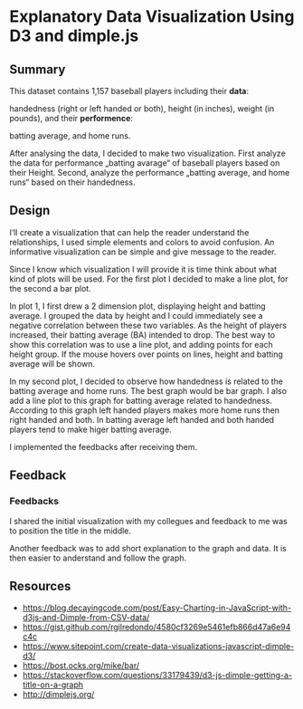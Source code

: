 # Explanatory Data Visualization Using D3 and dimple.js

## Summary

This dataset contains 1,157 baseball players including their **data**:

handedness (right or left handed or both), height (in inches), weight (in pounds),
and their **performence**:

batting average, and home runs.

After analysing the data,  I decided to make two visualization. First analyze the data for performance „batting avarage“ of baseball players based on their Height. Second, analyze the performance „batting average, and home runs“ based on their handedness.

## Design
I‘ll create a visualization that can help the reader understand the relationships, I used simple elements and colors to avoid confusion. An informative visualization can be simple and give message to the reader.

Since I know which visualization I will provide it is time think about what kind of plots will be used. For the first plot I decided to make a line plot, for the second a bar plot.

In plot 1, I first drew a 2 dimension plot, displaying height and batting average. I grouped the data by height and I could immediately see a negative correlation between these two variables. As the height of players increased, their batting average (BA) intended to drop. The best way to show this correlation was to use a line plot, and adding points for each height group. If the mouse hovers over points on lines, height and batting average will be shown. 

In my second plot, I decided to observe how handedness is related to the batting average and home runs. The best graph would be bar graph. I also add a line plot to this graph for batting average related to handedness. According to this graph left handed players makes more home runs then right handed and both. In batting average left handed and both handed players tend to make higer batting average.

I implemented the feedbacks after receiving them.



## Feedback

### Feedbacks

I shared the initial visualization with my collegues and feedback to me was to position the title in the middle.

Another feedback was to add short explanation to the graph and data. It is then easier to anderstand and follow the graph.


## Resources
- https://blog.decayingcode.com/post/Easy-Charting-in-JavaScript-with-d3js-and-Dimple-from-CSV-data/
- https://gist.github.com/rgilredondo/4580cf3269e5461efb866d47a6e94c4c
- https://www.sitepoint.com/create-data-visualizations-javascript-dimple-d3/
- https://bost.ocks.org/mike/bar/
- https://stackoverflow.com/questions/33179439/d3-js-dimple-getting-a-title-on-a-graph
- http://dimplejs.org/
